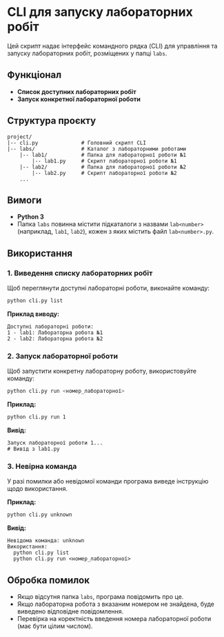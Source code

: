 # CLI для запуску лабораторних робіт

Цей скрипт надає інтерфейс командного рядка (CLI) для управління та запуску лабораторних робіт, розміщених у папці `labs`.

## Функціонал
- **Список доступних лабораторних робіт**
- **Запуск конкретної лабораторної роботи**

## Структура проєкту
```
project/
|-- cli.py              # Головний скрипт CLI
|-- labs/               # Каталог з лабораторними роботами
    |-- lab1/           # Папка для лабораторної роботи №1
        |-- lab1.py     # Скрипт лабораторної роботи №1
    |-- lab2/           # Папка для лабораторної роботи №2
        |-- lab2.py     # Скрипт лабораторної роботи №2
    ...
```

## Вимоги
- **Python 3**
- Папка `labs` повинна містити підкаталоги з назвами `lab<number>` (наприклад, `lab1`, `lab2`), кожен з яких містить файл `lab<number>.py`.

## Використання

### 1. Виведення списку лабораторних робіт
Щоб переглянути доступні лабораторні роботи, виконайте команду:
```bash
python cli.py list
```

**Приклад виводу:**
```
Доступні лабораторні роботи:
1 - lab1: Лабораторна робота №1
2 - lab2: Лабораторна робота №2
```

### 2. Запуск лабораторної роботи
Щоб запустити конкретну лабораторну роботу, використовуйте команду:
```bash
python cli.py run <номер_лабораторної>
```

**Приклад:**
```bash
python cli.py run 1
```

**Вивід:**
```
Запуск лабораторної роботи 1...
# Вивід з lab1.py
```

### 3. Невірна команда
У разі помилки або невідомої команди програма виведе інструкцію щодо використання.

**Приклад:**
```bash
python cli.py unknown
```

**Вивід:**
```
Невідома команда: unknown
Використання:
  python cli.py list
  python cli.py run <номер_лабораторної>
```

## Обробка помилок
- Якщо відсутня папка `labs`, програма повідомить про це.
- Якщо лабораторна робота з вказаним номером не знайдена, буде виведено відповідне повідомлення.
- Перевірка на коректність введення номера лабораторної роботи (має бути цілим числом).


